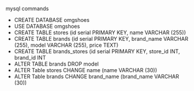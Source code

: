 mysql commands

* CREATE DATABASE omgshoes
* USE DATABASE omgshoes
* CREATE TABLE stores (id serial PRIMARY KEY, name VARCHAR (255))
* CREATE TABLE brands (id serial PRIMARY KEY, brand_name VARCHAR (255), model VARCHAR (255), price TEXT)
* CREATE TABLE brands_stores (id serial PRIMARY KEY, store_id INT, brand_id INT
* ALTER TABLE brands DROP model
* ALTER Table stores CHANGE name (name VARCHAR (30))
* ALTER Table brands CHANGE brand_name (brand_name VARCHAR (30))
